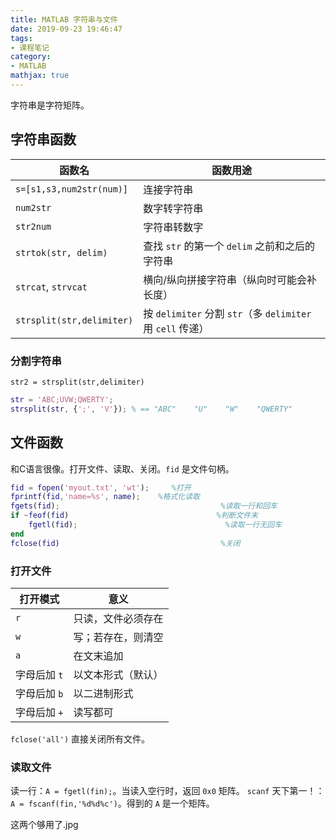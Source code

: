 ```yaml
---
title: MATLAB 字符串与文件
date: 2019-09-23 19:46:47
tags:
- 课程笔记
category:
- MATLAB
mathjax: true
---
```


字符串是字符矩阵。

## 字符串函数

函数名|函数用途
-|-
`s=[s1,s3,num2str(num)]`|连接字符串
`num2str`|数字转字符串
`str2num`|字符串转数字
`strtok(str, delim)`|查找 `str` 的第一个 `delim` 之前和之后的字符串
`strcat`, `strvcat`|横向/纵向拼接字符串（纵向时可能会补长度）
`strsplit(str,delimiter)`|按 `delimiter` 分割 `str`（多 `delimiter` 用 `cell` 传递）

### 分割字符串

`str2 = strsplit(str,delimiter)`

```m
str = 'ABC;UVW;QWERTY';
strsplit(str, {';', 'V'}); % == "ABC"    "U"    "W"    "QWERTY"
```

## 文件函数

和C语言很像。打开文件、读取、关闭。`fid` 是文件句柄。

```m
fid = fopen('myout.txt', 'wt');     %打开
fprintf(fid,'name=%s', name);    %格式化读取
fgets(fid);                                    %读取一行和回车
if ~feof(fid)                                 %判断文件末
    fgetl(fid);                                 %读取一行无回车
end
fclose(fid)                                    %关闭
```

### 打开文件

打开模式|意义
-|-
`r`|只读，文件必须存在
`w`|写；若存在，则清空
`a`|在文末追加
字母后加 `t`|以文本形式（默认）
字母后加 `b`|以二进制形式
字母后加 `+`|读写都可

`fclose('all')` 直接关闭所有文件。

### 读取文件

读一行：`A = fgetl(fin);`。当读入空行时，返回 `0x0` 矩阵。
`scanf` 天下第一！：`A = fscanf(fin,'%d%d%c')`。得到的 `A` 是一个矩阵。

这两个够用了.jpg
